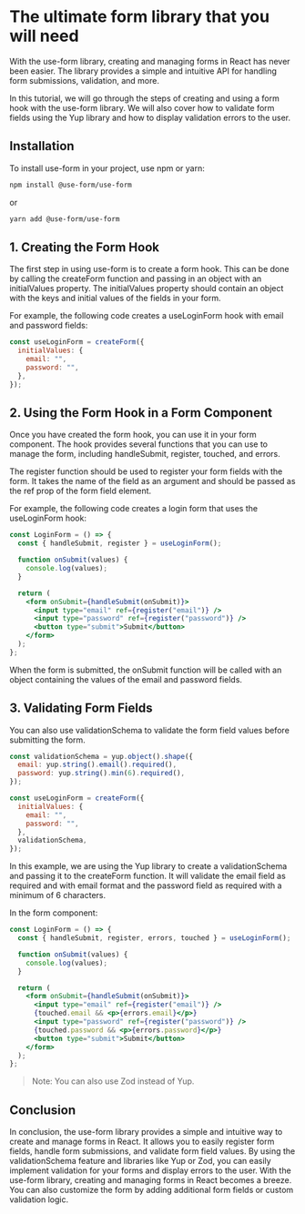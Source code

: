 # The ultimate form library that you will need

With the use-form library, creating and managing forms in React has never been easier. The library provides a simple and intuitive API for handling form submissions, validation, and more.

In this tutorial, we will go through the steps of creating and using a form hook with the use-form library. We will also cover how to validate form fields using the Yup library and how to display validation errors to the user.

## Installation

To install use-form in your project, use npm or yarn:

```bash
npm install @use-form/use-form
```

or

```bash
yarn add @use-form/use-form
```

## 1. Creating the Form Hook

The first step in using use-form is to create a form hook. This can be done by calling the createForm function and passing in an object with an initialValues property. The initialValues property should contain an object with the keys and initial values of the fields in your form.

For example, the following code creates a useLoginForm hook with email and password fields:

```jsx
const useLoginForm = createForm({
  initialValues: {
    email: "",
    password: "",
  },
});
```

## 2. Using the Form Hook in a Form Component

Once you have created the form hook, you can use it in your form component. The hook provides several functions that you can use to manage the form, including handleSubmit, register, touched, and errors.

The register function should be used to register your form fields with the form. It takes the name of the field as an argument and should be passed as the ref prop of the form field element.

For example, the following code creates a login form that uses the useLoginForm hook:

```jsx
const LoginForm = () => {
  const { handleSubmit, register } = useLoginForm();

  function onSubmit(values) {
    console.log(values);
  }

  return (
    <form onSubmit={handleSubmit(onSubmit)}>
      <input type="email" ref={register("email")} />
      <input type="password" ref={register("password")} />
      <button type="submit">Submit</button>
    </form>
  );
};
```

When the form is submitted, the onSubmit function will be called with an object containing the values of the email and password fields.

## 3. Validating Form Fields

You can also use validationSchema to validate the form field values before submitting the form.

```jsx
const validationSchema = yup.object().shape({
  email: yup.string().email().required(),
  password: yup.string().min(6).required(),
});

const useLoginForm = createForm({
  initialValues: {
    email: "",
    password: "",
  },
  validationSchema,
});
```

In this example, we are using the Yup library to create a validationSchema and passing it to the createForm function. It will validate the email field as required and with email format and the password field as required with a minimum of 6 characters.

In the form component:

```jsx
const LoginForm = () => {
  const { handleSubmit, register, errors, touched } = useLoginForm();

  function onSubmit(values) {
    console.log(values);
  }

  return (
    <form onSubmit={handleSubmit(onSubmit)}>
      <input type="email" ref={register("email")} />
      {touched.email && <p>{errors.email}</p>}
      <input type="password" ref={register("password")} />
      {touched.password && <p>{errors.password}</p>}
      <button type="submit">Submit</button>
    </form>
  );
};
```

> Note: You can also use Zod instead of Yup.

## Conclusion

In conclusion, the use-form library provides a simple and intuitive way to create and manage forms in React. It allows you to easily register form fields, handle form submissions, and validate form field values. By using the validationSchema feature and libraries like Yup or Zod, you can easily implement validation for your forms and display errors to the user. With the use-form library, creating and managing forms in React becomes a breeze. You can also customize the form by adding additional form fields or custom validation logic.
